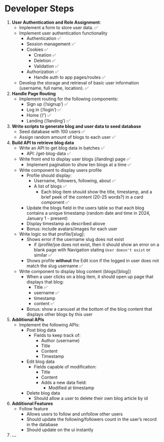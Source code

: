 # Developer Steps

1. **User Authentication and Role Assignment**:
    - Implement a form to store user data. ✅
    - Implement user authentication functionality
        - Authentication ✅
        - Session management ✅
        - Cookies ✅
            - Creation ✅
            - Deletion ✅
            - Validation ✅
        - Authorization ✅
            - Handle auth to app pages/routes ✅
    - Develop the storage and retrieval of basic user information (username, full name, location). ✅
2. **Handle Page Routing**
    - Implement routing for the following components:
        - Sign up (’/signup’) ✅
        - Log in (’/login’) ✅
        - Home (’/’) ✅
        - Landing (’/landing’) ✅
3. **Write scripts to generate blog and user data to seed database** 
    - Seed database with 100 users ✅
    - Assign random amount of blogs to each user ✅
4. **Build API to retrieve blog data** 
    - Write an API to get blog data in batches ✅
        - API: /get-blog-data ✅
    - Write front end to display user blogs (/landing) page ✅
        - Implement pagination to show ten blogs at a time ✅
    - Write component to display users profile
        - Profile should display:
            - Username, followers, following, about ✅
            - A list of blogs ✅
                - Each blog item should show the title, timestamp, and a brief peek of the content (20-25 words?) in a card component ✅
        - Update the blogs field in the users table so that each blog contains a unique timestamp (random date and time in 2024, January 1 - present)
        - Display timestamp as described above
        - Bonus: include avatars/images for each user
    - Write logic so that profile/[slug]:
        - Shows error if the username slug does not exist
            - if /profile/joe does not exist, then it should show an error on a blank page with Navigation stating `User doesn't exist` or similar ✅
        - Shows profile **without** the Edit icon if the logged in user does not match the slug username ✅
    - Write component to display blog content (blogs/[blog])
        - When a user clicks on a blog item, it should open up page that displays that blog:
            - Title ✅
            - username ✅
            - timestamp
            - content ✅
        - Bonus: show a carousel at the bottom of the blog content that displays other blogs by this user
5. **Additional APIs**
    - Implement the following APIs:
        - Post blog data
            - Fields to keep track of:
                - Author (username)
                - Title
                - Content
                - Timestamp
        - Edit blog data
            - Fields capable of modification:
                - Title
                - Content
                - Adds a new data field:
                    - Modified at timestamp
        - Delete blog data
            - Should allow a user to delete their own blog article by id
6. **Additional Features**
    - Follow feature
        - Allows users to follow and unfollow other users
        - Should update the following/followers count in the user’s record in the database
        - Should update on the ui instantly
7. **...**
